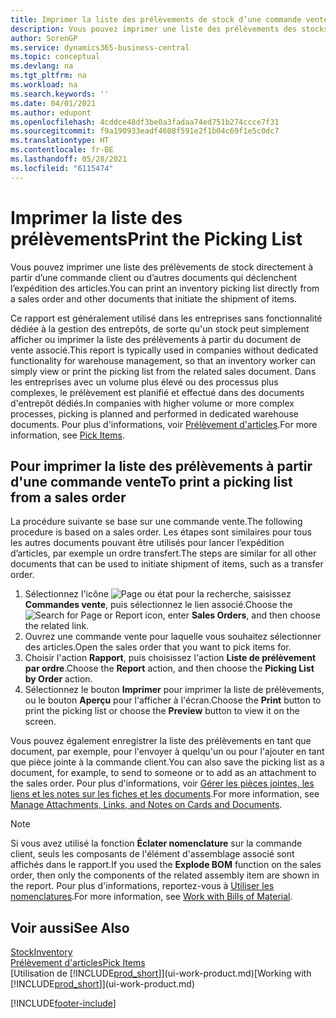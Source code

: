 ```yaml
---
title: Imprimer la liste des prélèvements de stock d’une commande vente
description: Vous pouvez imprimer une liste des prélèvements des stocks directement à partir d'une commande client, des ventes, de la facture et d'autres documents de vente sortants.
author: SorenGP
ms.service: dynamics365-business-central
ms.topic: conceptual
ms.devlang: na
ms.tgt_pltfrm: na
ms.workload: na
ms.search.keywords: ''
ms.date: 04/01/2021
ms.author: edupont
ms.openlocfilehash: 4cddce48df3be0a3fadaa74ed751b274ccce7f31
ms.sourcegitcommit: f9a190933eadf4608f591e2f1b04c69f1e5c0dc7
ms.translationtype: HT
ms.contentlocale: fr-BE
ms.lasthandoff: 05/28/2021
ms.locfileid: "6115474"
---
```

# <a name="print-the-picking-list"></a><span data-ttu-id="eb5a3-103">Imprimer la liste des prélèvements</span><span class="sxs-lookup"><span data-stu-id="eb5a3-103">Print the Picking List</span></span>

<span data-ttu-id="eb5a3-104">Vous pouvez imprimer une liste des prélèvements de stock directement à partir d’une commande client ou d’autres documents qui déclenchent l’expédition des articles.</span><span class="sxs-lookup"><span data-stu-id="eb5a3-104">You can print an inventory picking list directly from a sales order and other documents that initiate the shipment of items.</span></span>

<span data-ttu-id="eb5a3-105">Ce rapport est généralement utilisé dans les entreprises sans fonctionnalité dédiée à la gestion des entrepôts, de sorte qu'un stock peut simplement afficher ou imprimer la liste des prélèvements à partir du document de vente associé.</span><span class="sxs-lookup"><span data-stu-id="eb5a3-105">This report is typically used in companies without dedicated functionality for warehouse management, so that an inventory worker can simply view or print the picking list from the related sales document.</span></span> <span data-ttu-id="eb5a3-106">Dans les entreprises avec un volume plus élevé ou des processus plus complexes, le prélèvement est planifié et effectué dans des documents d'entrepôt dédiés.</span><span class="sxs-lookup"><span data-stu-id="eb5a3-106">In companies with higher volume or more complex processes, picking is planned and performed in dedicated warehouse documents.</span></span> <span data-ttu-id="eb5a3-107">Pour plus d'informations, voir [Prélèvement d'articles](warehouse-pick-items.md).</span><span class="sxs-lookup"><span data-stu-id="eb5a3-107">For more information, see [Pick Items](warehouse-pick-items.md).</span></span>

## <a name="to-print-a-picking-list-from-a-sales-order"></a><span data-ttu-id="eb5a3-108">Pour imprimer la liste des prélèvements à partir d'une commande vente</span><span class="sxs-lookup"><span data-stu-id="eb5a3-108">To print a picking list from a sales order</span></span>

<span data-ttu-id="eb5a3-109">La procédure suivante se base sur une commande vente.</span><span class="sxs-lookup"><span data-stu-id="eb5a3-109">The following procedure is based on a sales order.</span></span> <span data-ttu-id="eb5a3-110">Les étapes sont similaires pour tous les autres documents pouvant être utilisés pour lancer l’expédition d’articles, par exemple un ordre transfert.</span><span class="sxs-lookup"><span data-stu-id="eb5a3-110">The steps are similar for all other documents that can be used to initiate shipment of items, such as a transfer order.</span></span>

1. <span data-ttu-id="eb5a3-111">Sélectionnez l'icône ![Page ou état pour la recherche](media/ui-search/search_small.png "Icône Page ou état pour la recherche"), saisissez **Commandes vente**, puis sélectionnez le lien associé.</span><span class="sxs-lookup"><span data-stu-id="eb5a3-111">Choose the ![Search for Page or Report](media/ui-search/search_small.png "Search for Page or Report icon") icon, enter **Sales Orders**, and then choose the related link.</span></span>  
2. <span data-ttu-id="eb5a3-112">Ouvrez une commande vente pour laquelle vous souhaitez sélectionner des articles.</span><span class="sxs-lookup"><span data-stu-id="eb5a3-112">Open the sales order that you want to pick items for.</span></span>  
3. <span data-ttu-id="eb5a3-113">Choisir l'action **Rapport**, puis choisissez l'action **Liste de prélèvement par ordre**.</span><span class="sxs-lookup"><span data-stu-id="eb5a3-113">Choose the **Report** action, and then choose the **Picking List by Order** action.</span></span>  
4. <span data-ttu-id="eb5a3-114">Sélectionnez le bouton **Imprimer** pour imprimer la liste de prélèvements, ou le bouton **Aperçu** pour l'afficher à l'écran.</span><span class="sxs-lookup"><span data-stu-id="eb5a3-114">Choose the **Print** button to print the picking list or choose the **Preview** button to view it on the screen.</span></span>

<span data-ttu-id="eb5a3-115">Vous pouvez également enregistrer la liste des prélèvements en tant que document, par exemple, pour l'envoyer à quelqu'un ou pour l'ajouter en tant que pièce jointe à la commande client.</span><span class="sxs-lookup"><span data-stu-id="eb5a3-115">You can also save the picking list as a document, for example, to send to someone or to add as an attachment to the sales order.</span></span> <span data-ttu-id="eb5a3-116">Pour plus d'informations, voir [Gérer les pièces jointes, les liens et les notes sur les fiches et les documents](ui-how-add-link-to-record.md).</span><span class="sxs-lookup"><span data-stu-id="eb5a3-116">For more information, see [Manage Attachments, Links, and Notes on Cards and Documents](ui-how-add-link-to-record.md).</span></span>

> [!NOTE]
> <span data-ttu-id="eb5a3-117">Si vous avez utilisé la fonction **Éclater nomenclature** sur la commande client, seuls les composants de l'élément d'assemblage associé sont affichés dans le rapport.</span><span class="sxs-lookup"><span data-stu-id="eb5a3-117">If you used the **Explode BOM** function on the sales order, then only the components of the related assembly item are shown in the report.</span></span> <span data-ttu-id="eb5a3-118">Pour plus d'informations, reportez-vous à [Utiliser les nomenclatures](inventory-how-work-BOMs.md).</span><span class="sxs-lookup"><span data-stu-id="eb5a3-118">For more information, see [Work with Bills of Material](inventory-how-work-BOMs.md).</span></span>

## <a name="see-also"></a><span data-ttu-id="eb5a3-119">Voir aussi</span><span class="sxs-lookup"><span data-stu-id="eb5a3-119">See Also</span></span>

[<span data-ttu-id="eb5a3-120">Stock</span><span class="sxs-lookup"><span data-stu-id="eb5a3-120">Inventory</span></span>](inventory-manage-inventory.md)  
[<span data-ttu-id="eb5a3-121">Prélèvement d'articles</span><span class="sxs-lookup"><span data-stu-id="eb5a3-121">Pick Items</span></span>](warehouse-pick-items.md)  
<span data-ttu-id="eb5a3-122">[Utilisation de [!INCLUDE[prod_short](includes/prod_short.md)]](ui-work-product.md)</span><span class="sxs-lookup"><span data-stu-id="eb5a3-122">[Working with [!INCLUDE[prod_short](includes/prod_short.md)]](ui-work-product.md)</span></span>  

[!INCLUDE[footer-include](includes/footer-banner.md)]